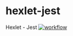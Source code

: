 # hexlet-jest
Hexlet - Jest
[![workflow](https://github.com/kvasilitsev/hexlet-jest/actions/workflows/npm-publish.yml/badge.svg)](https://github.com/kvasilitsev/hexlet-jest/actions/workflows/npm-publish.yml)
